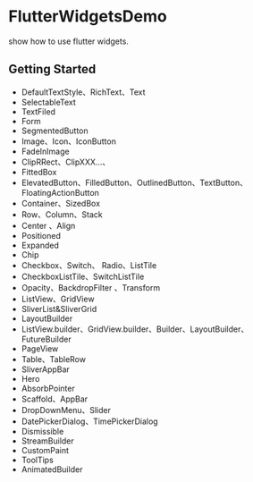 # FlutterWidgetsDemo
show how to use flutter widgets.

## Getting Started
* DefaultTextStyle、RichText、Text
* SelectableText
* TextFiled
* Form
* SegmentedButton
* Image、Icon、IconButton
* FadeInImage
* ClipRRect、ClipXXX...、
* FittedBox
* ElevatedButton、FilledButton、OutlinedButton、TextButton、 FloatingActionButton
* Container、SizedBox
* Row、Column、Stack
* Center 、Align
* Positioned
* Expanded
* Chip
* Checkbox、Switch、 Radio、ListTile
* CheckboxListTile、SwitchListTile
* Opacity、BackdropFilter 、Transform
* ListView、GridView
* SliverList&SliverGrid
* LayoutBuilder
* ListView.builder、GridView.builder、Builder、LayoutBuilder、FutureBuilder
* PageView
* Table、TableRow
* SliverAppBar
* Hero
* AbsorbPointer
* Scaffold、AppBar
* DropDownMenu、Slider
* DatePickerDialog、TimePickerDialog
* Dismissible
* StreamBuilder
* CustomPaint
* ToolTips
* AnimatedBuilder